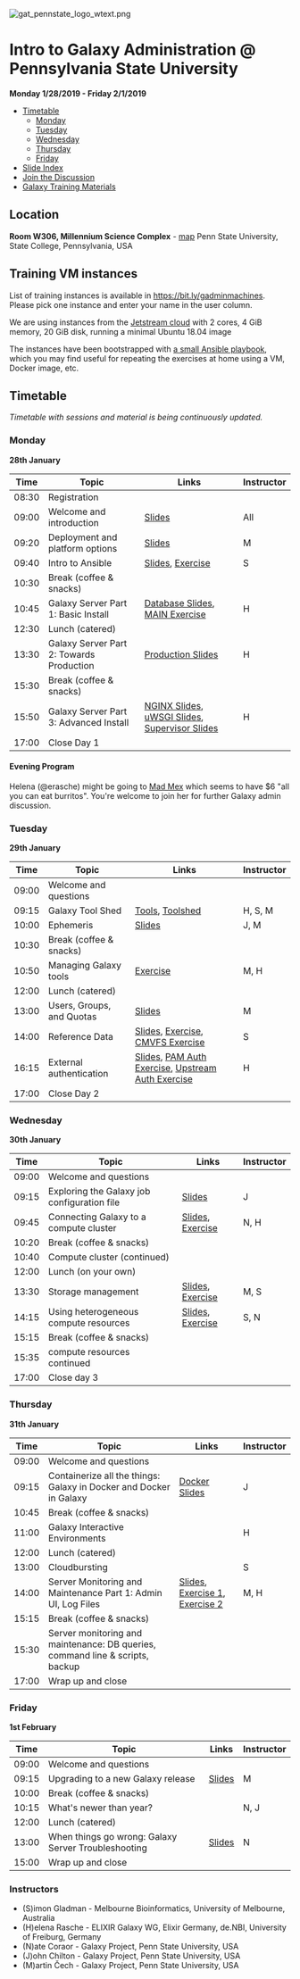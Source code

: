 ![gat_pennstate_logo_wtext.png](docs/shared-images/gat_pennstate_logo_wtext.png)
# Intro to Galaxy Administration @ Pennsylvania State University

**Monday 1/28/2019 - Friday 2/1/2019**

- [Timetable](#timetable)
	- [Monday](#monday)
	- [Tuesday](#tuesday)
	- [Wednesday](#wednesday)
	- [Thursday](#thursday)
	- [Friday](#friday)
- [Slide Index](https://galaxyproject.github.io/dagobah-training/2019-pennstate/)
- [Join the Discussion](https://gitter.im/dagobah-training/Lobby)
- [Galaxy Training Materials](https://training.galaxyproject.org/)

## Location

**Room W306, Millennium Science Complex** - [map](https://goo.gl/maps/1WwT15jfi5y)
Penn State University, State College, Pennsylvania, USA

## Training VM instances

List of training instances is available in https://bit.ly/gadminmachines. Please pick one instance and enter your name in the user column.

We are using instances from the [Jetstream cloud](https://jetstream-cloud.org/) with 2 cores, 4 GiB memory, 20 GiB disk, running a minimal Ubuntu 18.04 image

The instances have been bootstrapped with [a small Ansible playbook](/bootstrap-instances), which you may find useful for repeating the exercises at home using a VM, Docker image, etc.

## Timetable

_Timetable with sessions and material is being continuously updated._

### Monday
**28th January**

| **Time** | **Topic**                                | **Links**                                                                                          | **Instructor** |
| -------- | ---------                                | ---------                                                                                          | -----------    |
| 08:30    | Registration                             |                                                                                                    |                |
| 09:00    | Welcome and introduction                 | [Slides][welcome-slides]                                                                           | All            |
| 09:20    | Deployment and platform options          | [Slides][deployment-slides]                                                                        | M              |
| 09:40    | Intro to Ansible                         | [Slides][ansible-slides], [Exercise][ansible-exercise]                                             | S              |
| 10:30    | Break (coffee & snacks)                  |                                                                                                    |                |
| 10:45    | Galaxy Server Part 1: Basic Install      | [Database Slides][db-slides], [MAIN Exercise][ansible-galaxy]                                           | H              |
| 12:30    | Lunch (catered)                          |                                                                                                    |                |
| 13:30    | Galaxy Server Part 2: Towards Production | [Production Slides][production-slides]                                                             | H              |
| 15:30    | Break (coffee & snacks)                  |                                                                                                    |                |
| 15:50    | Galaxy Server Part 3: Advanced Install   | [NGINX Slides][nginx-slides], [uWSGI Slides][uwsgi-slides], [Supervisor Slides][supervisor-slides] | H              |
| 17:00    | Close Day 1                              |                                                                                                    |                |

[welcome-slides]:      https://galaxyproject.github.io/dagobah-training/2019-pennstate/00-intro/intro.html
[deployment-slides]:   https://galaxyproject.github.io/training-material/topics/admin/tutorials/deployment-platforms-options/slides.html#1
[ansible-slides]:      https://galaxyproject.github.io/training-material/topics/admin/tutorials/ansible/slides.html
[ansible-exercise]:    https://galaxyproject.github.io/training-material/topics/admin/tutorials/ansible/tutorial.html#your-first-playbook-and-first-role
[db-slides]:           https://galaxyproject.github.io/training-material/topics/admin/tutorials/database/slides.html
[ansible-galaxy]:      https://galaxyproject.github.io/training-material/topics/admin/tutorials/ansible-galaxy/tutorial.html
[production-slides]:   https://galaxyproject.github.io/training-material/topics/admin/tutorials/production/slides.html
[nginx-slides]:        https://galaxyproject.github.io/training-material/topics/admin/tutorials/webservers/slides.html
[uwsgi-slides]:        https://galaxyproject.github.io/training-material/topics/admin/tutorials/uwsgi/slides.html
[supervisor-slides]:   https://galaxyproject.github.io/training-material/topics/admin/tutorials/systemd-supervisor/slides.html

#### Evening Program

Helena (@erasche) might be going to [Mad Mex](https://goo.gl/maps/r2UqUVnmHyQ2) which seems to have $6 "all you can eat burritos". You're welcome to join her for further Galaxy admin discussion.

### Tuesday
**29th January**

| **Time** | **Topic**                 | **Links**                                                                                                 | **Instructor** |
| -------- | ---------                 | ---------                                                                                                 | -----------    |
| 09:00    | Welcome and questions     |                                                                                                           |                |
| 09:15    | Galaxy Tool Shed          | [Tools][tool-slides], [Toolshed][toolshed-slides]                                                         | H, S, M        |
| 10:00    | Ephemeris                 | [Slides][ephemeris-slides]                                                                                | J, M           |
| 10:30    | Break (coffee & snacks)   |                                                                                                           |                |
| 10:50    | Managing Galaxy tools     | [Exercise][ephemeris-exercise]                                                                            | M, H           |
| 12:00    | Lunch (catered)           |                                                                                                           |                |
| 13:00    | Users, Groups, and Quotas | [Slides][users-groups-slides]                                                                             | M              |
| 14:00    | Reference Data            | [Slides][ref-genomes-slides], [Exercise][ref-genome-exercise], [CMVFS Exercise][cvmfs-exercise]           | S              |
| 16:15    | External authentication   | [Slides][pam-slides], [PAM Auth Exercise][pam-exercise], [Upstream Auth Exercise][upstream-auth-exercise] | H              |
| 17:00    | Close Day 2               |                                                                                                           |                |

[tool-slides]:              https://galaxyproject.github.io/training-material/topics/admin/tutorials/tool-install/slides.html
[toolshed-slides]:          https://galaxyproject.github.io/training-material/topics/admin/tutorials/toolshed/slides.html
[ephemeris-slides]:         https://galaxyproject.github.io/training-material/topics/admin/tutorials/tool-management/tutorial.html
[ephemeris-exercise]:       https://galaxyproject.github.io/training-material/topics/admin/tutorials/tool-management/tutorial.html
[users-groups-slides]:      https://galaxyproject.github.io/training-material/topics/admin/tutorials/users-groups-quotas/slides.html
[ref-genomes-slides]:       https://galaxyproject.github.io/training-material/topics/admin/tutorials/reference-genomes/slides.html
[ref-genome-exercise]:      sessions/05-reference-genomes/ex1-reference-genomes.md
[cvmfs-exercise]:           https://galaxyproject.github.io/training-material/topics/admin/tutorials/cvmfs/tutorial.html
[pam-slides]:               https://galaxyproject.github.io/training-material/topics/admin/tutorials/external-auth/slides.html
[pam-exercise]:             sessions/13-external-auth/ex1-pam-auth.md
[upstream-auth-exercise]:   sessions/13-external-auth/ex2-upstream-auth.md

### Wednesday
**30th January**

| **Time** | **Topic**                                   | **Links**                                              | **Instructor** |
| -------- | ---------                                   | ---------                                              | -----------    |
| 09:00    | Welcome and questions                       |                                                        |                |
| 09:15    | Exploring the Galaxy job configuration file | [Slides][jobconf-slides]                               | J              |
| 09:45    | Connecting Galaxy to a compute cluster      | [Slides][cluster-slides], [Exercise][cluster-exercise] | N, H           |
| 10:20    | Break (coffee & snacks)                     |                                                        |                |
| 10:40    | Compute cluster (continued)                 |                                                        |                |
| 12:00    | Lunch (on your own)                         |                                                        |                |
| 13:30    | Storage management                          | [Slides][storage-slides], [Exercise][storage-exercise] | M, S           |
| 14:15    | Using heterogeneous compute resources       | [Slides][hetero-slides], [Exercise][hetero-exercise]   | S, N           |
| 15:15    | Break (coffee & snacks)                     |                                                        |                |
| 15:35    | compute resources continued                 |                                                        |                |
| 17:00    | Close day 3                                 |                                                        |                |

[jobconf-slides]:     https://galaxyproject.github.io/training-material/topics/admin/tutorials/job-conf/slides.html
[cluster-slides]:     https://galaxyproject.github.io/training-material/topics/admin/tutorials/connect-to-compute-cluster/slides.html
[cluster-exercise]:   https://galaxyproject.github.io/training-material/topics/admin/tutorials/connect-to-compute-cluster/tutorial.html
[storage-slides]:     https://galaxyproject.github.io/training-material/topics/admin/tutorials/object-store/slides.html
[storage-exercise]:   https://galaxyproject.github.io/training-material/topics/admin/tutorials/object-store/tutorial.html
[hetero-slides]:      https://galaxyproject.github.io/training-material/topics/admin/tutorials/heterogeneous-compute/slides.html
[hetero-exercise]:    https://galaxyproject.github.io/training-material/topics/admin/tutorials/heterogeneous-compute/tutorial.html

### Thursday
**31th January**

| **Time** | **Topic**                                                                     | **Links**                                                                                                   | **Instructor** |
| -------- | ---------                                                                     | ---------                                                                                                   | -----------    |
| 09:00    | Welcome and questions                                                         |                                                                                                             |                |
| 09:15    | Containerize all the things: Galaxy in Docker and Docker in Galaxy            | [Docker Slides][docker-slides]  | J              |
| 10:45    | Break (coffee & snacks)                                                       |                                                                                                             |                |
| 11:00    | Galaxy Interactive Environments                                               |                                                                                                             | H              |
| 12:00    | Lunch (catered)                                                               |                                                                                                             |                |
| 13:00    | Cloudbursting                                                                 |                                                                                                             | S              |
| 14:00    | Server Monitoring and Maintenance Part 1: Admin UI, Log Files                 | [Slides][monitoring-slides], [Exercise 1][monitoring-ex1], [Exercise 2][monitoring-ex2]                     | M, H           |
| 15:15    | Break (coffee & snacks)                                                       |                                                                                                             |                |
| 15:30    | Server monitoring and maintenance: DB queries, command line & scripts, backup |                                                                                                             |                |
| 17:00    | Wrap up and close                                                             |                                                                                                             |                |

[docker-slides]:       https://galaxyproject.github.io/training-material/topics/admin/tutorials/galaxy-docker/slides.html
[monitoring-slides]:   https://galaxyproject.github.io/training-material/topics/admin/tutorials/monitoring-maintenance/slides.html
[monitoring-ex1]:      https://galaxyproject.github.io/training-material/topics/admin/tutorials/monitoring-maintenance/tutorial.html
[monitoring-ex2]:      sessions/22-troubleshooting/ex1-sentry.md


### Friday
**1st February**

| **Time** | **Topic**                                           | **Links**                        | **Instructor** |
| -------- | ---------                                           | ---------                        | -----------    |
| 09:00    | Welcome and questions                               |                                  |                |
| 09:15    | Upgrading to a new Galaxy release                   | [Slides][updating-slides]        | M              |
| 10:00    | Break (coffee & snacks)                             |                                  |                |
| 10:15    | What's newer than year?                             |                                  | N, J           |
| 12:00    | Lunch (catered)                                     |                                  |                |
| 13:00    | When things go wrong: Galaxy Server Troubleshooting | [Slides][troubleshooting-slides] | N              |
| 15:00    | Wrap up and close                                   |                                  |                |

[updating-slides]:        https://galaxyproject.github.io/training-material/topics/admin/tutorials/upgrading/slides.html#1
[troubleshooting-slides]: https://galaxyproject.github.io/training-material/topics/admin/tutorials/troubleshooting/slides.html

### Instructors

* (S)imon Gladman - Melbourne Bioinformatics, University of Melbourne, Australia
* (H)elena Rasche - ELIXIR Galaxy WG, Elixir Germany, de.NBI, University of Freiburg, Germany
* (N)ate Coraor - Galaxy Project, Penn State University, USA
* (J)ohn Chilton - Galaxy Project, Penn State University, USA
* (M)artin Čech - Galaxy Project, Penn State University, USA
